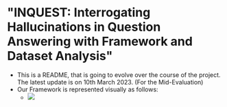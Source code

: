 # "INQUEST: Interrogating Hallucinations in Question Answering with Framework and Dataset Analysis"

- This is a README, that is going to evolve over the course of the project. The latest update is on 10th March 2023. (For the Mid-Evaluation)
- Our Framework is represented visually as follows:
    - ![](path/to/image.jpg)